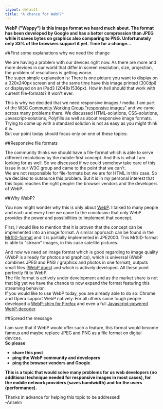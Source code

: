 ```yaml
---
layout: default
title: "A chance for WebP?"
---
```


**WebP ("Weppy") is this image format we heard much about. The format has been developed by Google and has a better compression than JPEG while it saves bytes on graphics also comparing to PNG. Unfortunately only 33% of the browsers support it yet. Time for a change…**

##First some explanations why we need the change

We are having a problem with our devices right now. As there are more and more devices in our world that differ in screen resolution, size, projection, the problem of resolutions is getting worse.  
The super simple explanation is: There is one picture you want to display on a 320x240px screen and at the same time have this image printed (300dpi) or displayed on an iPad3 (2048x1536px). How in hell should that work with current file-formats? It won't ever.

This is why we decided that we need responsive images / media. I am part of the [W3C Community Working Group "responsive images"](http://www.w3.org/community/respimg/) and we came across many problems there. We discussed HTML-solutions, CSS-solutions, Javascript-solutions, Polyfills as well as about responsive image formats. Trying to come up with a standard solution is not as easy as you might think it is.  
But our point today should focus only on one of these topics: 

##Responsive file formats

The community thinks we should have a file-format which is able to serve different resolutions by the mobile-first concept. And this is what I am looking for as well. So we discussed if we could somehow take care of this issue in our W3C group and came to the point that we can't.  
We are not responsible for file-formats but we are for HTML in this case. So we decided to outsource this problem. But it is in my personal interest that this topic reaches the right people: the browser vendors and the developers of WebP.

##Why WebP?

You now might wonder why this is only about [WebP](https://developers.google.com/speed/webp/). I talked to many people and each and every time we came to the conclusion that only WebP provides the power and possibilities to implement that concept. 

First, I would like to mention that it is proven that the concept can be implemented into an image format. A similar approach can be found in the [MrSID-format](http://en.wikipedia.org/wiki/MrSID) and it is partially implemented in JPE2000. This MrSID-format is able to "stream" images, in this case satellite pictures.

And now we need an image format which is good regarding to image quality (WebP is already for photos and graphics), which is universal (WebP combines JPEG and PNG / graphics and photos in one format), outputs small files ([WebP does](https://developers.google.com/speed/webp/docs/webp_lossless_alpha_study#results)) and which is actively developed. All these point perfectly fit to WebP.  
The file format is actively under development and as the market share is not that big yet we have the chance to now expand the format featuring this streaming behavior.  
If you would like to use WebP today, you are already able to do so: Chrome and Opera support WebP natively. For all others some tough people developed a [WebP-shim for Firefox](http://antimatter15.github.com/weppy/demo.html) and even a full [Javascript-powered WebP-decoder](http://webpjs.appspot.com/).

##Spread the message

I am sure that if WebP would offer such a feature, this format would become famous and maybe replace JPEG and PNG as a file format on digital devices.  
**So please**

- **share this post**
- **ping the WebP community and developers**
- **ping the browser vendors and Google**

**This is a topic that would solve many problems for us web developers (no additional technique needed for responsive images in most cases), for the mobile network providers (saves bandwidth) and for the users (performance).**

Thanks in advance for helping this topic to be addressed!  
-Anselm
